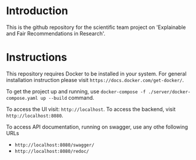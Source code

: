 # Introduction

This is the github repository for the scientific team project on 'Explainable and Fair Recommendations in Research'. 

# Instructions
This repository requires Docker to be installed in your system. For general installation instruction please visit `https://docs.docker.com/get-docker/`. 

To get the project up and running, use `docker-compose -f ./server/docker-compose.yaml up --build` command. 


To access the UI visit: `http://localhost`. 
To access the backend, visit `http://localhost:8080`. 


To access API documentation, running on swagger, use any othe following URLs
- `http://localhost:8080/swagger/`
- `http://localhost:8080/redoc/`